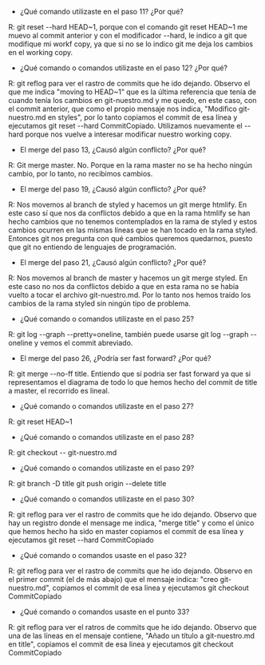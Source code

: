 -  ¿Qué comando utilizaste en el paso 11? ¿Por qué?

R: git reset --hard HEAD~1, porque con el comando git reset HEAD~1 me muevo al commit anterior
   y con el modificador --hard, le indico a git que modifique mi workf copy, ya que si no se lo indico
   git me deja los cambios en el working copy.

- ¿Qué comando o comandos utilizaste en el paso 12? ¿Por qué?

R: git reflog para ver el rastro de commits que he ido dejando. Observo el que me indica "moving to HEAD~1"
   que es la última referencia que tenía de cuando tenía los cambios en git-nuestro.md y me quedo, en este caso,
   con el commit anterior, que como el propio mensaje nos indica, "Modifico git-nuestro.md en styles", por lo tanto
   copiamos el commit de esa línea y ejecutamos git reset --hard CommitCopiado. Utilizamos nuevamente el --hard porque
   nos vuelve a interesar modificar nuestro working copy.


- El merge del paso 13, ¿Causó algún conflicto? ¿Por qué?

R: Git merge master.
   No. Porque en la rama master no se ha hecho ningún cambio, por lo tanto, no recibimos cambios.

- El merge del paso 19, ¿Causó algún conflicto? ¿Por qué?

R: Nos movemos al branch de styled y hacemos un git merge htmlify. En este caso sí que nos da 
   conflictos debido a que en la rama htmlify se han hecho cambios que no tenemos contemplados en la rama de styled
   y estos cambios ocurren en las mísmas líneas que se han tocado en la rama styled. Entonces git nos pregunta con qué cambios
   queremos quedarnos, puesto que git no entiendo de lenguajes de programación.


- El merge del paso 21, ¿Causó algún conflicto? ¿Por qué?

R: Nos movemos al branch de master y hacemos un git merge styled. En este caso no nos da
   conflictos debido a que en esta rama no se había vuelto a tocar el archivo git-nuestro.md. Por lo tanto nos hemos
   traido los cambios de la rama styled sin ningún tipo de problema.

- ¿Qué comando o comandos utilizaste en el paso 25?

R: git log --graph --pretty=oneline, también puede usarse git log --graph --oneline y vemos el commit abreviado.

- El merge del paso 26, ¿Podría ser fast forward? ¿Por qué?

R: git merge --no-ff title. Entiendo que sí podria ser fast forward ya que si representamos el diagrama de todo lo que hemos hecho
   del commit de title a master, el recorrido es lineal.

- ¿Qué comando o comandos utilizaste en el paso 27?

R: git reset HEAD~1

- ¿Qué comando o comandos utilizaste en el paso 28?

R: git checkout -- git-nuestro.md

- ¿Qué comando o comandos utilizaste en el paso 29?

R: git branch -D title
   git push origin --delete title

- ¿Qué comando o comandos utilizaste en el paso 30?

R: git reflog para ver el rastro de commits que he ido dejando. Observo que hay un registro donde el mensage me indica, "merge title" y como el
   único que hemos hecho ha sido en master copiamos el commit de esa línea y ejecutamos git reset --hard CommitCopiado

- ¿Qué comando o comandos usaste en el paso 32?

R: git reflog para ver el rastro de commits que he ido dejando. Observo en el primer commit (el de más abajo) que el mensaje indica:
   "creo git-nuestro.md", copiamos el commit de esa linea y ejecutamos git checkout CommitCopiado

- ¿Qué comando o comandos usaste en el punto 33?

R: git reflog para ver el ratros de commits que he ido dejando. Observo que una de las líneas en el mensaje contiene, "Añado un título a git-nuestro.md
   en title", copiamos el commit de esa linea y ejecutamos git checkout CommitCopiado
